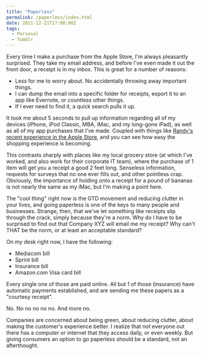 ```yaml
---
title: "Paperless"
permalink: /paperless/index.html
date: 2011-12-21T17:00:00Z
tags: 
  - Personal
  - Tumblr
---
```


Every time I make a purchase from the Apple Store, I'm always pleasantly surprised. They take my email address, and before I've even made it out the front door, a receipt is in my inbox. This is great for a number of reasons:

- Less for me to worry about. No accidentally throwing away important things.
- I can dump the email into a specific folder for receipts, export it to an app like Evernote, or countless other things.
- If I ever need to find it, a quick search pulls it up.

It took me about 5 seconds to pull up information regarding all of my devices (iPhone, iPod Classic, MBA, iMac, and my long-gone iPad), as well as all of my app purchases that I've made. Coupled with things like <a href="http://whowritesforyou.com/2011/12/19/it-feels-like-trust-the-apple-store-app-and-self-checkout/" target="_blank">Randy's recent experience in the Apple Store</a>, and you can see how easy the shopping experience is becoming.

This contrasts sharply with places like my local grocery store (at which I've worked, and also work for their corporate IT team), where the purchase of 1 item will get you a receipt a good 2 feet long. Senseless information, requests for surveys that no one ever fills out, and other pointless crap. Obviously, the importance of holding onto a receipt for a pound of bananas is not nearly the same as my iMac, but I'm making a point here.

The "cool thing" right now is the GTD movement and reducing clutter in your lives, and going paperless is one of the keys to many people and businesses. Strange, then, that we've let something like receipts slip through the crack, simply because they're a norm. Why do I have to be surprised to find out that Company XYZ will email me my receipt? Why can't THAT be the norm, or at least an acceptable standard?

On my desk right now, I have the following:

- Mediacom bill
- Sprint bill
- Insurance bill
- Amazon.com Visa card bill

Every single one of those are paid online. All but 1 of those (insurance) have automatic payments established, and are sending me these papers as a "courtesy receipt".

No. No no no no no. And more no.

Companies are concerned about being green, about reducing clutter, about making the customer's experience better. I realize that not everyone out there has a computer or internet that they access daily, or even weekly. But giving consumers an option to go paperless should be a standard, not an afterthought.
